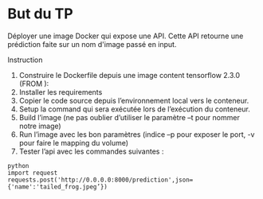 # But du TP 

Déployer une image Docker qui expose une API. Cette API retourne une prédiction faite sur un nom d'image passé en input.


Instruction
1. Construire le Dockerfile depuis une image content tensorflow 2.3.0 (FROM ): 
2. Installer les requirements
3. Copier le code source depuis l’environnement local vers le conteneur.
4. Setup la command qui sera exécutée lors de l’exécution du conteneur.
5. Build l’image (ne pas oublier d’utiliser le paramètre –t pour nommer notre image)
6. Run l’image avec les bon paramètres (indice –p pour exposer le port, -v pour faire le mapping du volume)
7. Tester l’api avec les commandes suivantes :

```
python 
import request
requests.post('http://0.0.0.0:8000/prediction',json={'name':'tailed_frog.jpeg’})
```

